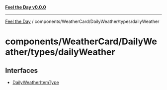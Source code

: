 [**Feel the Day v0.0.0**](../../../../../README.md)

***

[Feel the Day](../../../../../README.md) / components/WeatherCard/DailyWeather/types/dailyWeather

# components/WeatherCard/DailyWeather/types/dailyWeather

## Interfaces

- [DailyWeatherItemType](interfaces/DailyWeatherItemType.md)
